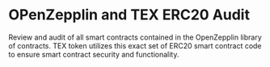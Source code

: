 # OPenZepplin and TEX ERC20 Audit
Review and audit of all smart contracts contained in the OpenZepplin library of contracts. TEX token utilizes this exact set of ERC20 smart contract code to ensure smart contract security and functionality. 
